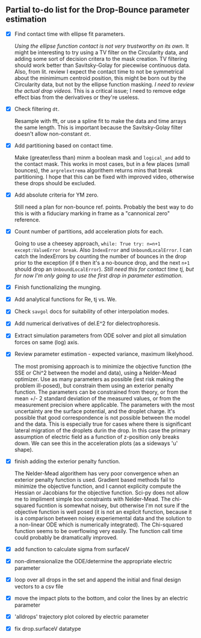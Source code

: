## Partial to-do list for the Drop-Bounce parameter estimation
- [x] Find contact time with ellipse fit parameters.
   
   *Using the ellipse function contact is not very trustworthy on its own*. It might be interesting to try using a TV filter on the Circularity data, and adding some sort of decision critera to the mask creation. TV filtering should work better than Savitsky-Golay for piecewise continuous data. Also, from lit. review I expect the contact time to not be symmetrical about the minimimum centroid position, this might be born out by the Circularity data, but not by the ellipse function masking. *I need to review the actual drop videos.* This is a critical issue; I need to remove edge effect bias from the derivatives or they're useless. 
   
- [x] Check filtering `dt`.

   Resample with fft, or use a spline fit to make the data and time arrays the same length. This is important because the Savitsky-Golay filter doesn't allow non-constant `dt`.
   
- [x] Add partitioning based on contact time.

   Make (greater/less than) minm a boolean mask and `logical_and` add to the contact mask. This works in most cases, but in a few places (small bounces), the `argrelextrema` algorithem returns mins that break partitioning. I hope that this can be fixed with improved video, otherwise these drops should be excluded.
   
- [x] Add absolute criteria for YM zero.

   Still need a plan for non-bounce ref. points. Probably the best way to do this is with a fiduciary marking in frame as a "cannonical zero" reference.
   
- [x] Count number of partitions, add acceleration plots for each.

   Going to use a cheesey approach, `while: True try: n=n+1 except:ValueError break`. Also `IndexError` and `UnboundLocalError`. I can catch the IndexErrors by counting the number of bounces in the drop prior to the exception (if `0` then it's a no-bounce drop, and the next `n+1` should drop an `UnboundLocalError`). *Still need this for contact time tj, but for now I'm only going to use the first drop in parameter estimation*.
   
- [x] Finish functionalizing the munging.
- [x] Add analytical functions for Re, tj vs. We.
- [x] Check `savgol` docs for suitability of other interpolation modes.

- [x] Add numerical derivatives of del.E^2 for dielectrophoresis.
- [x] Extract simulation parameters from ODE solver and plot all simulation forces on same (log) axis.
- [x] Review parameter estimation - expected variance, maximum likelyhood.

   The most promising approach is to minimize the objective function (the SSE or Chi^2 between the model and data), using a Nelder-Mead optimizer. Use as many parameters as possible (lest risk making the problem ill-posed), but constrain them using an exterior penalty function. The parameters can be constrained from theory, or from the mean +/- 2 standard deviation of the measured values, or from the measurement precision where applicable. The parameters with the most uncertainty are the surface potential, and the droplet charge. It's possible that good correspondence is not possible between the model and the data. This is especially true for cases where there is significant lateral migration of the droplets durin the drop. In this case the primary assumption of electric field as a function of z-position only breaks down. We can see this in the acceleration plots (as a sideways 'u' shape). 
   
- [x] finish adding the exterior penalty function.

   The Nelder-Mead algorithem has very poor convergence when an exterior penalty function is used. Gradient based methods fail to minimize the objective function, and I cannot explicity compute the Hessian or Jacobians for the objective function. Sci-py does not allow me to impliment simple box constraints with Nelder-Mead. The chi-squared fucntion is somewhat noisey, but otherwise I'm not sure if the objective function is well posed (it is not an explicit function, because it is a comparison between noisey experiemental data and the solution to a non-linear ODE which is numerically integrated). The Chi-squared function seems to be overflowing very easily. The function call time could probably be dramatically improved.

- [x] add function to calculate sigma from surfaceV
- [x] non-dimensionalize the ODE/determine the appropriate electric parameter
- [x] loop over all drops in the set and append the initial and final design vectors to a csv file
- [x] move the impact plots to the bottom, and color the lines by an electric parameter
- [x] 'alldrops' trajectory plot colored by electric parameter
- [x] fix drop.surfaceV datatype
